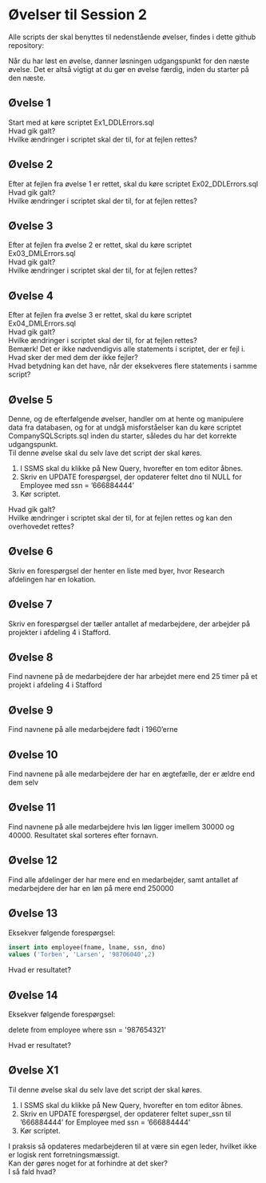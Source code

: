 # Øvelser til Session 2

Alle scripts der skal benyttes til nedenstående øvelser, findes i dette github repository:

Når du har løst en øvelse, danner løsningen udgangspunkt for den næste øvelse. Det er altså vigtigt at du gør en øvelse færdig, inden du starter på den næste. 

## Øvelse 1
Start med at køre scriptet Ex1_DDLErrors.sql  
Hvad gik galt?  
Hvilke ændringer i scriptet skal der til, for at fejlen rettes?  

## Øvelse 2
Efter at fejlen fra øvelse 1 er rettet, skal du køre scriptet Ex02_DDLErrors.sql  
Hvad gik galt?  
Hvilke ændringer i scriptet skal der til, for at fejlen rettes?  

## Øvelse 3
Efter at fejlen fra øvelse 2 er rettet, skal du køre scriptet Ex03_DMLErrors.sql  
Hvad gik galt?  
Hvilke ændringer i scriptet skal der til, for at fejlen rettes?  

## Øvelse 4
Efter at fejlen fra øvelse 3 er rettet, skal du køre scriptet Ex04_DMLErrors.sql  
Hvad gik galt?  
Hvilke ændringer i scriptet skal der til, for at fejlen rettes?  
Bemærk! Det er ikke nødvendigvis alle statements i scriptet, der er fejl i. Hvad sker der med dem der ikke fejler?  
Hvad betydning kan det have, når der eksekveres flere statements i samme script? 

## Øvelse 5
Denne, og de efterfølgende øvelser, handler om at hente og manipulere data fra databasen, og for at undgå misforståelser kan du køre scriptet CompanySQLScripts.sql inden du starter, således du har det korrekte udgangspunkt.  
Til denne øvelse skal du selv lave det script der skal køres.  
1.	I SSMS skal du klikke på New Query, hvorefter en tom editor åbnes.
1.	Skriv en UPDATE forespørgsel, der opdaterer feltet dno til NULL for Employee med ssn = ’666884444’
1.	Kør scriptet.

Hvad gik galt?  
Hvilke ændringer i scriptet skal der til, for at fejlen rettes og kan den overhovedet rettes?  

## Øvelse 6
Skriv en forespørgsel der henter en liste med byer, hvor Research afdelingen har en lokation.  

## Øvelse 7
Skriv en forespørgsel der tæller antallet af medarbejdere, der arbejder på projekter i afdeling 4 i Stafford.  

## Øvelse 8
Find navnene på de medarbejdere der har arbejdet mere end 25 timer på et projekt i afdeling 4 i Stafford  

## Øvelse 9
Find navnene på alle medarbejdere født i 1960’erne  

## Øvelse 10
Find navnene på alle medarbejdere der har en ægtefælle, der er ældre end dem selv  

## Øvelse 11 
Find navnene på alle medarbejdere hvis løn ligger imellem 30000 og 40000. Resultatet skal sorteres efter fornavn.  

## Øvelse 12
Find alle afdelinger der har mere end en medarbejder, samt antallet af medarbejdere der har en løn på mere end 250000  

## Øvelse 13
Eksekver følgende forespørgsel:  
```sql
insert into employee(fname, lname, ssn, dno)
values ('Torben', 'Larsen', '98706040',2)
```
Hvad er resultatet?  

## Øvelse 14
Eksekver følgende forespørgsel:  

delete from employee
where ssn = '987654321'

Hvad er resultatet?  

## Øvelse X1 
Til denne øvelse skal du selv lave det script der skal køres.  
1.	I SSMS skal du klikke på New Query, hvorefter en tom editor åbnes.
1.	Skriv en UPDATE forespørgsel, der opdaterer feltet super_ssn til ’666884444’ for Employee med ssn = ’666884444’
1.	Kør scriptet.

I praksis så opdateres medarbejderen til at være sin egen leder, hvilket ikke er logisk rent forretningsmæssigt.  
Kan der gøres noget for at forhindre at det sker?  
I så fald hvad?  
